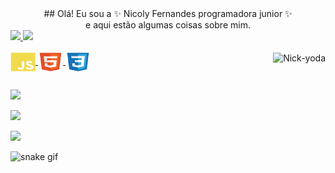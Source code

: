 <div test align="center" font-size="20">## Olá! Eu sou a  ✨  Nicoly Fernandes programadora junior  ✨ <br> e aqui estão algumas coisas sobre mim.</div>

 <div>
  <a href="https://github.com/Nicoly-fernandes">
    <img height="180em" src="https://github-readme-stats.vercel.app/api?username=Nicoly-fernandes&show_icons=true&theme=radical&include_all_commits=true&count_private=true"/>
    <img height="180em" src="https://github-readme-stats.vercel.app/api/top-langs/?username=Nicoly-fernandes&layout=compact&langs_count=16&theme=radical"/>
</div>

<div style="display: inline_block"><br>
    <img align="center" alt="Nick-Js" height="30" width="40" src="https://raw.githubusercontent.com/devicons/devicon/master/icons/javascript/javascript-plain.svg">
    <img align="center" alt="Nick-HTML" height="30" width="40" src="https://raw.githubusercontent.com/devicons/devicon/master/icons/html5/html5-original.svg">
    <img align="center" alt="Nick-CSS" height="30" width="40" src="https://raw.githubusercontent.com/devicons/devicon/master/icons/css3/css3-original.svg">
    <img align="right" alt="Nick-yoda" src="https://cdn.discordapp.com/attachments/795358919417397249/825430589581688872/hi.gif">
</div>
  
  ##
 
<div> 

  <a href="https://www.linkedin.com/in/rafaella-ballerini-45875016a" target="_blank"><img src="https://img.shields.io/badge/-LinkedIn-%230077B5?style=for-the-badge&logo=linkedin&logoColor=white" target="_blank"></a>

  <a href="https://www.instagram.com/_nicoly_f.m_/" target="_blank"><img src="https://img.shields.io/badge/-Instagram-%23E4405F?style=for-the-badge&logo=instagram&logoColor=white" target="_blank"></a>

  <a href = "mailto:contato@rafaballerini.tech"><img src="https://img.shields.io/badge/-Gmail-%23333?style=for-the-badge&logo=gmail&logoColor=white" target="_blank"></a> 
 
![snake gif](https://github.com/Nicoly-fernandes/Nicoly-fernandes/blob/output/github-contribution-grid-snake.svg)
</div>
